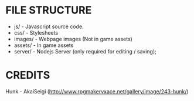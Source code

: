 FILE STRUCTURE
=========================
- js/ - Javascript source code.
- css/ - Stylesheets
- images/ - Webpage images (Not in game assets)
- assets/ - In game assets
- server/ - Nodejs Server (only required for editing / saving);


CREDITS
=========================
Hunk - AkaiSeigi (http://www.rpgmakervxace.net/gallery/image/243-hunk/)
